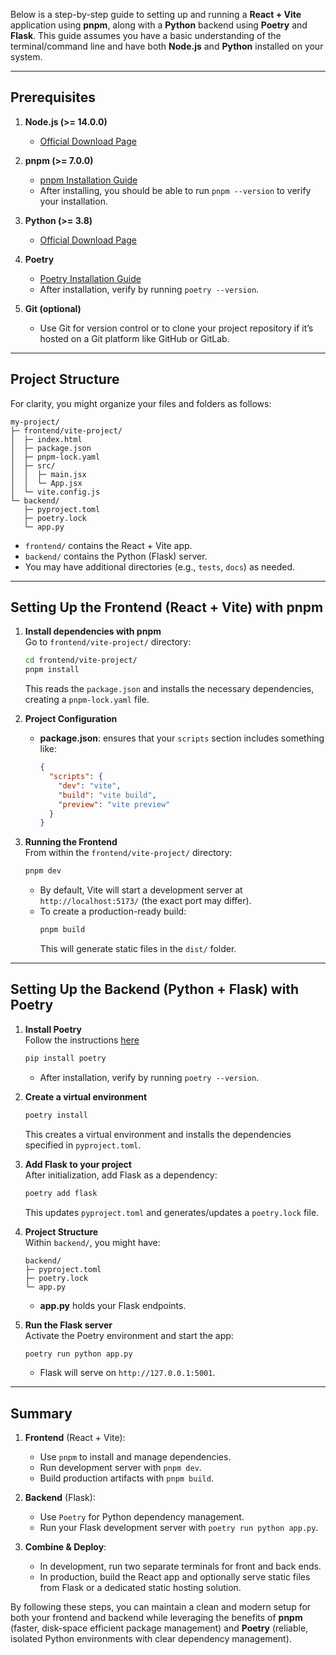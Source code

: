 Below is a step-by-step guide to setting up and running a **React + Vite** application using **pnpm**, along with a **Python** backend using **Poetry** and **Flask**. This guide assumes you have a basic understanding of the terminal/command line and have both **Node.js** and **Python** installed on your system. 

---

## Prerequisites

1. **Node.js (>= 14.0.0)**  
   - [Official Download Page](https://nodejs.org/)  

2. **pnpm (>= 7.0.0)**  
   - [pnpm Installation Guide](https://pnpm.io/installation)  
   - After installing, you should be able to run `pnpm --version` to verify your installation.  

3. **Python (>= 3.8)**  
   - [Official Download Page](https://www.python.org/downloads/)  

4. **Poetry**  
   - [Poetry Installation Guide](https://python-poetry.org/docs/#installation)  
   - After installation, verify by running `poetry --version`.  

5. **Git (optional)**  
   - Use Git for version control or to clone your project repository if it’s hosted on a Git platform like GitHub or GitLab.

---

## Project Structure

For clarity, you might organize your files and folders as follows:

```
my-project/
├─ frontend/vite-project/
│  ├─ index.html
│  ├─ package.json
│  ├─ pnpm-lock.yaml
│  ├─ src/
│  │  ├─ main.jsx
│  │  └─ App.jsx
│  └─ vite.config.js
└─ backend/
   ├─ pyproject.toml
   ├─ poetry.lock
   └─ app.py
```

- `frontend/` contains the React + Vite app.
- `backend/` contains the Python (Flask) server.
- You may have additional directories (e.g., `tests`, `docs`) as needed.

---

## Setting Up the Frontend (React + Vite) with pnpm

1. **Install dependencies with pnpm**  
   Go to `frontend/vite-project/` directory:
   ```bash
   cd frontend/vite-project/
   pnpm install
   ```
   This reads the `package.json` and installs the necessary dependencies, creating a `pnpm-lock.yaml` file.

2. **Project Configuration**  
   - **package.json**: ensures that your `scripts` section includes something like:
     ```json
     {
       "scripts": {
         "dev": "vite",
         "build": "vite build",
         "preview": "vite preview"
       }
     }
     ```

4. **Running the Frontend**  
   From within the `frontend/vite-project/` directory:
   ```bash
   pnpm dev
   ```
   - By default, Vite will start a development server at `http://localhost:5173/` (the exact port may differ).
   - To create a production-ready build:
     ```bash
     pnpm build
     ```
     This will generate static files in the `dist/` folder.

---

## Setting Up the Backend (Python + Flask) with Poetry

1. **Install Poetry**  
   Follow the instructions [here](https://python-poetry.org/docs/#installation)
   ```bash
   pip install poetry
   ```
   - After installation, verify by running `poetry --version`.

2. **Create a virtual environment**  
   ```bash
   poetry install
   ```
   This creates a virtual environment and installs the dependencies specified in `pyproject.toml`.

3. **Add Flask to your project**  
   After initialization, add Flask as a dependency:
   ```bash
   poetry add flask
   ```
   This updates `pyproject.toml` and generates/updates a `poetry.lock` file.

4. **Project Structure**  
   Within `backend/`, you might have:
   ```
   backend/
   ├─ pyproject.toml
   ├─ poetry.lock
   └─ app.py
   ```
   - **app.py** holds your Flask endpoints.

5. **Run the Flask server**  
   Activate the Poetry environment and start the app:
   ```bash
   poetry run python app.py
   ```
   - Flask will serve on `http://127.0.0.1:5001`.
---

## Summary

1. **Frontend** (React + Vite):
   - Use `pnpm` to install and manage dependencies.
   - Run development server with `pnpm dev`.
   - Build production artifacts with `pnpm build`.

2. **Backend** (Flask):
   - Use `Poetry` for Python dependency management.
   - Run your Flask development server with `poetry run python app.py`.

3. **Combine & Deploy**:
   - In development, run two separate terminals for front and back ends.
   - In production, build the React app and optionally serve static files from Flask or a dedicated static hosting solution. 

By following these steps, you can maintain a clean and modern setup for both your frontend and backend while leveraging the benefits of **pnpm** (faster, disk-space efficient package management) and **Poetry** (reliable, isolated Python environments with clear dependency management).